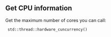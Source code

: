 
## Get CPU information
Get the maximum number of cores you can call:
```
 std::thread::hardware_cuncurrency()
```